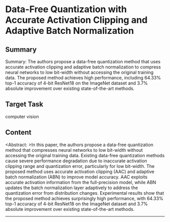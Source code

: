 # Data-Free Quantization with Accurate Activation Clipping and Adaptive Batch Normalization

## Summary

Summary: The authors propose a data-free quantization method that uses accurate activation clipping and adaptive batch normalization to compress neural networks to low bit-width without accessing the original training data. The proposed method achieves high performance, including 64.33% top-1 accuracy of 4-bit ResNet18 on the ImageNet dataset and 3.7% absolute improvement over existing state-of-the-art methods.


## Target Task

computer vision

## Content

<Abstract: >In this paper, the authors propose a data-free quantization method that compresses neural networks to low bit-width without accessing the original training data. Existing data-free quantization methods cause severe performance degradation due to inaccurate activation clipping range and quantization error, particularly for low bit-width. The proposed method uses accurate activation clipping (AAC) and adaptive batch normalization (ABN) to improve model accuracy. AAC exploits accurate activation information from the full-precision model, while ABN updates the batch normalization layer adaptively to address the quantization error from distribution changes. Experimental results show that the proposed method achieves surprisingly high performance, with 64.33% top-1 accuracy of 4-bit ResNet18 on the ImageNet dataset and 3.7% absolute improvement over existing state-of-the-art methods.



---

